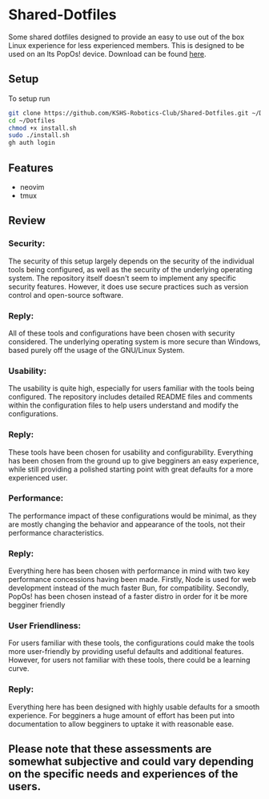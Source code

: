 # Shared-Dotfiles
Some shared dotfiles designed to provide an easy to use out of the box Linux experience for less experienced members. This is designed to be used on an lts PopOs! device. Download can be found [here](https://pop.system76.com/). 

## Setup
To setup run 
```sh
git clone https://github.com/KSHS-Robotics-Club/Shared-Dotfiles.git ~/Dotfiles
cd ~/Dotfiles
chmod +x install.sh
sudo ./install.sh
gh auth login
```

## Features
- neovim
- tmux

## Review
### Security: 
The security of this setup largely depends on the security of the individual tools being configured, as well as the security of the underlying operating system. The repository itself doesn't seem to implement any specific security features. However, it does use secure practices such as version control and open-source software.  

### Reply: 
All of these tools and configurations have been chosen with security considered. The underlying operating system is more secure than Windows, based purely off the usage of the GNU/Linux System.  

### Usability: 
The usability is quite high, especially for users familiar with the tools being configured. The repository includes detailed README files and comments within the configuration files to help users understand and modify the configurations.  

### Reply: 
These tools have been chosen for usability and configurability. Everything has been chosen from the ground up to give begginers an easy experience, while still providing a polished starting point with great defaults for a more experienced user.

### Performance: 
The performance impact of these configurations would be minimal, as they are mostly changing the behavior and appearance of the tools, not their performance characteristics.  

### Reply: 
Everything here has been chosen with performance in mind with two key performance concessions having been made. Firstly, Node is used for web development instead of the much faster Bun, for compatibility. Secondly, PopOs! has been chosen instead of a faster distro in order for it be more begginer friendly

### User Friendliness: 
For users familiar with these tools, the configurations could make the tools more user-friendly by providing useful defaults and additional features. However, for users not familiar with these tools, there could be a learning curve.  

### Reply: 
Everything here has been designed with highly usable defaults for a smooth experience. For begginers a huge amount of effort has been put into documentation to allow begginers to uptake it with reasonable ease.  

## Please note that these assessments are somewhat subjective and could vary depending on the specific needs and experiences of the users.
